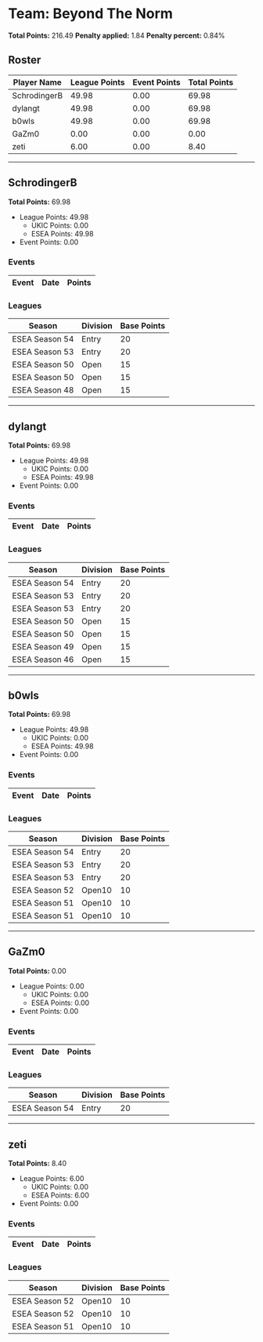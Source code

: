 # Team: Beyond The Norm

**Total Points:** 216.49
**Penalty applied:** 1.84
**Penalty percent:** 0.84%

## Roster
| Player Name | League Points | Event Points | Total Points |
|-------------|--------------|--------------|-------------|
| SchrodingerB | 49.98 | 0.00 | 69.98 |
| dylangt | 49.98 | 0.00 | 69.98 |
| b0wls | 49.98 | 0.00 | 69.98 |
| GaZm0 | 0.00 | 0.00 | 0.00 |
| zeti | 6.00 | 0.00 | 8.40 |

---

## SchrodingerB

**Total Points:** 69.98

- League Points: 49.98
  - UKIC Points: 0.00
  - ESEA Points: 49.98
- Event Points: 0.00

### Events
| Event | Date | Points |
|-------|------|--------|
### Leagues
| Season | Division | Base Points |
|--------|----------|-------------|
| ESEA Season 54 | Entry | 20 |
| ESEA Season 53 | Entry | 20 |
| ESEA Season 50 | Open | 15 |
| ESEA Season 50 | Open | 15 |
| ESEA Season 48 | Open | 15 |
---

## dylangt

**Total Points:** 69.98

- League Points: 49.98
  - UKIC Points: 0.00
  - ESEA Points: 49.98
- Event Points: 0.00

### Events
| Event | Date | Points |
|-------|------|--------|
### Leagues
| Season | Division | Base Points |
|--------|----------|-------------|
| ESEA Season 54 | Entry | 20 |
| ESEA Season 53 | Entry | 20 |
| ESEA Season 53 | Entry | 20 |
| ESEA Season 50 | Open | 15 |
| ESEA Season 50 | Open | 15 |
| ESEA Season 49 | Open | 15 |
| ESEA Season 46 | Open | 15 |
---

## b0wls

**Total Points:** 69.98

- League Points: 49.98
  - UKIC Points: 0.00
  - ESEA Points: 49.98
- Event Points: 0.00

### Events
| Event | Date | Points |
|-------|------|--------|
### Leagues
| Season | Division | Base Points |
|--------|----------|-------------|
| ESEA Season 54 | Entry | 20 |
| ESEA Season 53 | Entry | 20 |
| ESEA Season 53 | Entry | 20 |
| ESEA Season 52 | Open10 | 10 |
| ESEA Season 51 | Open10 | 10 |
| ESEA Season 51 | Open10 | 10 |
---

## GaZm0

**Total Points:** 0.00

- League Points: 0.00
  - UKIC Points: 0.00
  - ESEA Points: 0.00
- Event Points: 0.00

### Events
| Event | Date | Points |
|-------|------|--------|
### Leagues
| Season | Division | Base Points |
|--------|----------|-------------|
| ESEA Season 54 | Entry | 20 |
---

## zeti

**Total Points:** 8.40

- League Points: 6.00
  - UKIC Points: 0.00
  - ESEA Points: 6.00
- Event Points: 0.00

### Events
| Event | Date | Points |
|-------|------|--------|
### Leagues
| Season | Division | Base Points |
|--------|----------|-------------|
| ESEA Season 52 | Open10 | 10 |
| ESEA Season 52 | Open10 | 10 |
| ESEA Season 51 | Open10 | 10 |